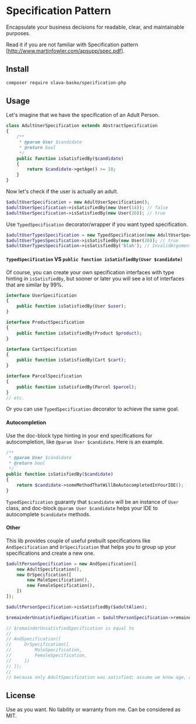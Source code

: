 # Specification Pattern

Encapsulate your business decisions for readable, clear, and maintainable purposes.

Read it if you are not familiar with Specification pattern [http://www.martinfowler.com/apsupp/spec.pdf].


## Install
```bash
composer require slava-basko/specification-php
```


## Usage
Let's imagine that we have the specification of an Adult Person.
```php
class AdultUserSpecification extends AbstractSpecification
{
    /**
     * @param User $candidate
     * @return bool
     */
    public function isSatisfiedBy($candidate)
    {
        return $candidate->getAge() >= 18;
    }
}
```

Now let's check if the user is actually an adult.
```php
$adultUserSpecification = new AdultUserSpecification();
$adultUserSpecification->isSatisfiedBy(new User(14)); // false
$adultUserSpecification->isSatisfiedBy(new User(20)); // true
```

Use `TypedSpecification` decorator/wrapper if you want typed specification.
```php
$adultUserTypesSpecification = new TypedSpecification(new AdultUserSpecification(), User::class);
$adultUserTypesSpecification->isSatisfiedBy(new User(20)); // true
$adultUserTypesSpecification->isSatisfiedBy('blah'); // InvalidArgumentException will be thrown
```


#### `TypedSpecification` VS `public function isSatisfiedBy(User $candidate)`
Of course, you can create your own specification interfaces with type hinting in `isSatisfiedBy`, 
but sooner or later you will see a lot of interfaces that are similar by 99%.
```php
interface UserSpecification
{
    public function isSatisfiedBy(User $user);
}

interface ProductSpecification
{
    public function isSatisfiedBy(Product $product);
}

interface CartSpecification
{
    public function isSatisfiedBy(Cart $cart);
}

interface ParcelSpecification
{
    public function isSatisfiedBy(Parcel $parcel);
}
// etc.
```
Or you can use `TypedSpecification` decorator to achieve the same goal.


#### Autocompletion
Use the doc-block type hinting in your end specifications for autocompletion, like `@param User $candidate`.
Here is an example.
```php
/**
 * @param User $candidate
 * @return bool
 */
public function isSatisfiedBy($candidate)
{
    return $candidate->someMethodThatWillBeAutocompletedInYourIDE();
}
```
`TypedSpecification` guaranty that `$candidate` will be an instance of `User` class, 
and doc-block `@param User $candidate` helps your IDE to autocomplete `$candidate` methods.


#### Other
This lib provides couple of useful prebuilt specifications like `AndSpecification` and `OrSpecification` 
that helps you to group up your specifications and create a new one.
```php
$adultPersonSpecification = new AndSpecification([
    new AdultSpecification(),
    new OrSpecification([
        new MaleSpecification(),
        new FemaleSpecification(),
    ])
]);

$adultPersonSpecification->isSatisfiedBy($adultAlien);

$remainderUnsatisfiedSpecification = $adultPersonSpecification->remainderUnsatisfiedBy($adultAlien);

// $remainderUnsatisfiedSpecification is equal to
//
// AndSpecification([
//     OrSpecification([
//         MaleSpecification,
//         FemaleSpecification,
//     ])
// ]);
//
// because only AdultSpecification was satisfied; assume we know age, and we don't know alien sex.
```


## License
Use as you want. No liability or warranty from me. Can be considered as MIT.